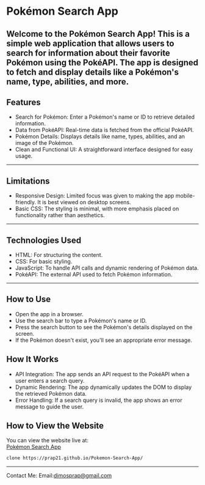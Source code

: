 # Pokémon Search App

Welcome to the Pokémon Search App! This is a simple web application that allows users to search for information about their favorite Pokémon using the PokéAPI. The app is designed to fetch and display details like a Pokémon's name, type, abilities, and more.
---

## Features
-  Search for Pokémon: Enter a Pokémon's name or ID to retrieve detailed information.
-  Data from PokéAPI: Real-time data is fetched from the official PokéAPI.
-  Pokémon Details: Displays details like name, types, abilities, and an image of the Pokémon.
- Clean and Functional UI: A straightforward interface designed for easy usage.

---

## Limitations
-  Responsive Design: Limited focus was given to making the app mobile-friendly. It is best viewed on desktop screens.
-  Basic CSS: The styling is minimal, with more emphasis placed on functionality rather than aesthetics.

---

## Technologies Used
-  HTML: For structuring the content.
-  CSS: For basic styling.
-  JavaScript: To handle API calls and dynamic rendering of Pokémon data.
-  PokéAPI: The external API used to fetch Pokémon information.

---

## How to Use
-  Open the app in a browser.
-  Use the search bar to type a Pokémon's name or ID.
-  Press the search button to see the Pokémon's details displayed on the screen.
-  If the Pokémon doesn't exist, you'll see an appropriate error message.


## How It Works
-  API Integration: The app sends an API request to the PokéAPI when a user enters a search query.
-  Dynamic Rendering: The app dynamically updates the DOM to display the retrieved Pokémon data.
-  Error Handling: If a search query is invalid, the app shows an error message to guide the user.

## How to View the Website
You can view the website live at:  
[Pokémon Search App](https://prap21.github.io/Pokemon-Search-App/)

```bash
clone https://prap21.github.io/Pokemon-Search-App/
```
---
Contact Me:
Email:dimosprap@gmail.com
